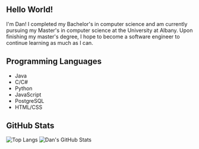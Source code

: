 ## Hello World!
I'm Dan! I completed my Bachelor's in computer science and am currently pursuing my Master's in computer science at the University at Albany. Upon finishing my master's degree, I hope to become a software engineer to continue learning as much as I can.

## Programming Languages
- Java
- C/C#
- Python
- JavaScript
- PostgreSQL
- HTML/CSS

## GitHub Stats
![Top Langs](https://github-readme-stats.vercel.app/api/top-langs/?username=Dan-Yee&theme=tokyonight&hide=HTML,CSS,JavaScript,Shell)
![Dan's GitHub Stats](https://github-readme-stats.vercel.app/api?username=Dan-Yee&show_icons=true&theme=tokyonight)
